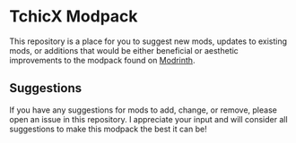 # TchicX Modpack

This repository is a place for you to suggest new mods, updates to existing mods, or additions that would be either beneficial or aesthetic improvements to the modpack found on [Modrinth](https://modrinth.com/modpack/tchicx-modpack).

## Suggestions

If you have any suggestions for mods to add, change, or remove, please open an issue in this repository.
I appreciate your input and will consider all suggestions to make this modpack the best it can be!
